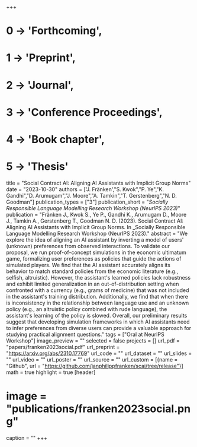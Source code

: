 +++
# 0 -> 'Forthcoming',
# 1 -> 'Preprint',
# 2 -> 'Journal',
# 3 -> 'Conference Proceedings',
# 4 -> 'Book chapter',
# 5 -> 'Thesis'

title = "Social Contract AI: Aligning AI Assistants with Implicit Group Norms"
date = "2023-10-30"
authors = ['J. Fränken',"S. Kwok","P. Ye","K. Gandhi","D. Arumugam","J. Moore","A. Tamkin","T. Gerstenberg","N. D. Goodman"]
publication_types = ["3"]
publication_short = "_Socially Responsible Language Modelling Research Workshop (NeurIPS 2023)_"
publication = "Fränken J., Kwok S., Ye P., Gandhi K., Arumugam D., Moore J., Tamkin A., Gerstenberg T., Goodman N. D. (2023). Social Contract AI: Aligning AI Assistants with Implicit Group Norms. In _Socially Responsible Language Modelling Research Workshop (NeurIPS 2023)."
abstract = "We explore the idea of aligning an AI assistant by inverting a model of users' (unknown) preferences from observed interactions. To validate our proposal, we run proof-of-concept simulations in the economic ultimatum game, formalizing user preferences as policies that guide the actions of simulated players. We find that the AI assistant accurately aligns its behavior to match standard policies from the economic literature (e.g., selfish, altruistic). However, the assistant's learned policies lack robustness and exhibit limited generalization in an out-of-distribution setting when confronted with a currency (e.g., grams of medicine) that was not included in the assistant's training distribution. Additionally, we find that when there is inconsistency in the relationship between language use and an unknown policy (e.g., an altruistic policy combined with rude language), the assistant's learning of the policy is slowed. Overall, our preliminary results suggest that developing simulation frameworks in which AI assistants need to infer preferences from diverse users can provide a valuable approach for studying practical alignment questions."
tags = ["Oral at NeurIPS Workshop"]
image_preview = ""
selected = false
projects = []
url_pdf = "papers/franken2023social.pdf"
url_preprint = "https://arxiv.org/abs/2310.17769"
url_code = ""
url_dataset = ""
url_slides = ""
url_video = ""
url_poster = ""
url_source = ""
url_custom = [{name = "Github", url = "https://github.com/janphilippfranken/scai/tree/release"}]
math = true
highlight = true
[header]
# image = "publications/franken2023social.png"
caption = ""
+++